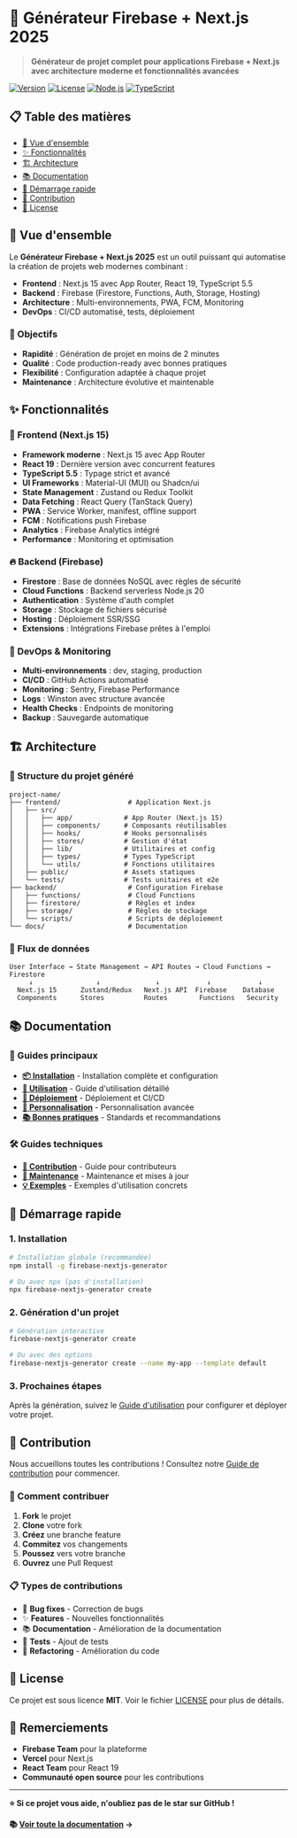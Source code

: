 # 🚀 Générateur Firebase + Next.js 2025

> **Générateur de projet complet pour applications Firebase + Next.js avec architecture moderne et fonctionnalités avancées**

[![Version](https://img.shields.io/badge/version-1.0.0-blue.svg)](https://github.com/your-username/firebase-nextjs-generator)
[![License](https://img.shields.io/badge/license-MIT-green.svg)](LICENSE)
[![Node.js](https://img.shields.io/badge/node.js-18+-green.svg)](https://nodejs.org/)
[![TypeScript](https://img.shields.io/badge/typescript-5.5+-blue.svg)](https://www.typescriptlang.org/)

## 📋 Table des matières

- [🚀 Vue d'ensemble](#-vue-densemble)
- [✨ Fonctionnalités](#-fonctionnalités)
- [🏗️ Architecture](#️-architecture)
- [📚 Documentation](#-documentation)
- [🚀 Démarrage rapide](#-démarrage-rapide)
- [🤝 Contribution](#-contribution)
- [📄 License](#-license)

## 🚀 Vue d'ensemble

Le **Générateur Firebase + Next.js 2025** est un outil puissant qui automatise la création de projets web modernes combinant :

- **Frontend** : Next.js 15 avec App Router, React 19, TypeScript 5.5
- **Backend** : Firebase (Firestore, Functions, Auth, Storage, Hosting)
- **Architecture** : Multi-environnements, PWA, FCM, Monitoring
- **DevOps** : CI/CD automatisé, tests, déploiement

### 🎯 Objectifs

- **Rapidité** : Génération de projet en moins de 2 minutes
- **Qualité** : Code production-ready avec bonnes pratiques
- **Flexibilité** : Configuration adaptée à chaque projet
- **Maintenance** : Architecture évolutive et maintenable

## ✨ Fonctionnalités

### 🎨 Frontend (Next.js 15)

- **Framework moderne** : Next.js 15 avec App Router
- **React 19** : Dernière version avec concurrent features
- **TypeScript 5.5** : Typage strict et avancé
- **UI Frameworks** : Material-UI (MUI) ou Shadcn/ui
- **State Management** : Zustand ou Redux Toolkit
- **Data Fetching** : React Query (TanStack Query)
- **PWA** : Service Worker, manifest, offline support
- **FCM** : Notifications push Firebase
- **Analytics** : Firebase Analytics intégré
- **Performance** : Monitoring et optimisation

### 🔥 Backend (Firebase)

- **Firestore** : Base de données NoSQL avec règles de sécurité
- **Cloud Functions** : Backend serverless Node.js 20
- **Authentication** : Système d'auth complet
- **Storage** : Stockage de fichiers sécurisé
- **Hosting** : Déploiement SSR/SSG
- **Extensions** : Intégrations Firebase prêtes à l'emploi

### 🚀 DevOps & Monitoring

- **Multi-environnements** : dev, staging, production
- **CI/CD** : GitHub Actions automatisé
- **Monitoring** : Sentry, Firebase Performance
- **Logs** : Winston avec structure avancée
- **Health Checks** : Endpoints de monitoring
- **Backup** : Sauvegarde automatique

## 🏗️ Architecture

### 📁 Structure du projet généré

```
project-name/
├── frontend/                 # Application Next.js
│   ├── src/
│   │   ├── app/             # App Router (Next.js 15)
│   │   ├── components/      # Composants réutilisables
│   │   ├── hooks/           # Hooks personnalisés
│   │   ├── stores/          # Gestion d'état
│   │   ├── lib/             # Utilitaires et config
│   │   ├── types/           # Types TypeScript
│   │   └── utils/           # Fonctions utilitaires
│   ├── public/              # Assets statiques
│   └── tests/               # Tests unitaires et e2e
├── backend/                  # Configuration Firebase
│   ├── functions/            # Cloud Functions
│   ├── firestore/            # Règles et index
│   ├── storage/              # Règles de stockage
│   └── scripts/              # Scripts de déploiement
└── docs/                     # Documentation
```

### 🔄 Flux de données

```
User Interface → State Management → API Routes → Cloud Functions → Firestore
     ↓                ↓              ↓            ↓            ↓
  Next.js 15      Zustand/Redux   Next.js API  Firebase    Database
  Components      Stores          Routes        Functions   Security
```

## 📚 Documentation

### 📖 Guides principaux

- **[📦 Installation](INSTALLATION.md)** - Installation complète et configuration
- **[🎯 Utilisation](USAGE.md)** - Guide d'utilisation détaillé
- **[🚀 Déploiement](DEPLOYMENT.md)** - Déploiement et CI/CD
- **[🔧 Personnalisation](CUSTOMIZATION.md)** - Personnalisation avancée
- **[📚 Bonnes pratiques](BEST_PRACTICES.md)** - Standards et recommandations

### 🛠️ Guides techniques

- **[🔧 Contribution](CONTRIBUTING.md)** - Guide pour contributeurs
- **[🔄 Maintenance](MAINTENANCE.md)** - Maintenance et mises à jour
- **[💡 Exemples](EXAMPLES.md)** - Exemples d'utilisation concrets

## 🚀 Démarrage rapide

### 1. Installation

```bash
# Installation globale (recommandée)
npm install -g firebase-nextjs-generator

# Ou avec npx (pas d'installation)
npx firebase-nextjs-generator create
```

### 2. Génération d'un projet

```bash
# Génération interactive
firebase-nextjs-generator create

# Ou avec des options
firebase-nextjs-generator create --name my-app --template default
```

### 3. Prochaines étapes

Après la génération, suivez le [Guide d'utilisation](USAGE.md) pour configurer et déployer votre projet.

## 🤝 Contribution

Nous accueillons toutes les contributions ! Consultez notre [Guide de contribution](CONTRIBUTING.md) pour commencer.

### 🚀 Comment contribuer

1. **Fork** le projet
2. **Clone** votre fork
3. **Créez** une branche feature
4. **Commitez** vos changements
5. **Poussez** vers votre branche
6. **Ouvrez** une Pull Request

### 📋 Types de contributions

- 🐛 **Bug fixes** - Correction de bugs
- ✨ **Features** - Nouvelles fonctionnalités
- 📚 **Documentation** - Amélioration de la documentation
- 🧪 **Tests** - Ajout de tests
- 🔧 **Refactoring** - Amélioration du code

## 📄 License

Ce projet est sous licence **MIT**. Voir le fichier [LICENSE](../LICENSE) pour plus de détails.

## 🙏 Remerciements

- **Firebase Team** pour la plateforme
- **Vercel** pour Next.js
- **React Team** pour React 19
- **Communauté open source** pour les contributions

---

**⭐ Si ce projet vous aide, n'oubliez pas de le star sur GitHub !**

**📚 [Voir toute la documentation](INSTALLATION.md) →**
